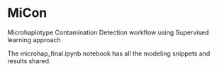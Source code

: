 # MiCon
Microhaplotype Contamination Detection workflow using Supervised learning approach

The microhap_final.ipynb notebook has all the modeling snippets and results shared. 

